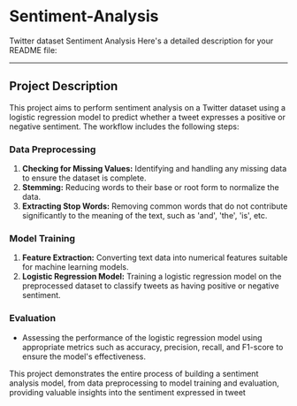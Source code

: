 # Sentiment-Analysis
Twitter dataset Sentiment Analysis
Here's a detailed description for your README file:

---

## Project Description
This project aims to perform sentiment analysis on a Twitter dataset using a logistic regression model to predict whether a tweet expresses a positive or negative sentiment. The workflow includes the following steps:

### Data Preprocessing
1. **Checking for Missing Values:** Identifying and handling any missing data to ensure the dataset is complete.
2. **Stemming:** Reducing words to their base or root form to normalize the data.
3. **Extracting Stop Words:** Removing common words that do not contribute significantly to the meaning of the text, such as 'and', 'the', 'is', etc.

### Model Training
1. **Feature Extraction:** Converting text data into numerical features suitable for machine learning models.
2. **Logistic Regression Model:** Training a logistic regression model on the preprocessed dataset to classify tweets as having positive or negative sentiment.

### Evaluation
- Assessing the performance of the logistic regression model using appropriate metrics such as accuracy, precision, recall, and F1-score to ensure the model's effectiveness.

This project demonstrates the entire process of building a sentiment analysis model, from data preprocessing to model training and evaluation, providing valuable insights into the sentiment expressed in tweet
